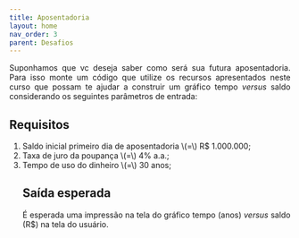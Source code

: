 ```yaml
---
title: Aposentadoria
layout: home
nav_order: 3
parent: Desafios
---
```


<!--Don't delete ths script-->
<script src = "https://polyfill.io/v3/polyfill.min.js?features=es6"></script>
<script id = "MathJax-script" async src="https://cdn.jsdelivr.net/npm/mathjax@3/es5/tex-mml-chtml.js"></script>
<!--Don't delete ths script-->

<p align = "justify">
Suponhamos que vc deseja saber como será sua futura aposentadoria. Para isso monte um código que utilize os recursos apresentados neste curso que possam te ajudar a construir um gráfico tempo <i>versus</i> saldo considerando os seguintes parâmetros de entrada: 
</p>

<h2>Requisitos</h2>
<ol>
  <li>Saldo inicial primeiro dia de aposentadoria \(=\) R$ 1.000.000;</li>
  <li>Taxa de juro da poupança \(=\) 4% a.a.;
  <li>Tempo de uso do dinheiro \(=\) 30 anos;

<h2>Saída esperada</h2>

<p align = "justify">
É esperada uma impressão na tela do gráfico tempo (anos) <i>versus</i> saldo (R$) na tela do usuário.
</p>
